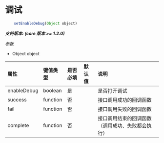# 调试

```javascript
    setEnableDebug(Object object)
```

_**支持版本: \(core 版本 &gt;= 1.2.0\)**_

_参数_

* Object object

| 属性 | 键值类型 | 是否必填 | 默认值 | 说明 |
| :--- | :--- | :--- | :--- | :--- |
| enableDebug | boolean | 是 |  | 是否打开调试 |
| success | function | 否 |  | 接口调用成功的回调函数 |
| fail | function | 否 |  | 接口调用失败的回调函数 |
| complete | function | 否 |  | 接口调用结束的回调函数（调用成功、失败都会执行） |

